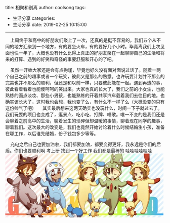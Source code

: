 title: 相聚和别离
author: coolsong
tags:
  - 生活分享
categories:
  - 生活分享
date: 2019-02-25 10:15:00
---
&nbsp;&nbsp;&nbsp;&nbsp;上周终于和高中的好朋友们聚上了一次，还真的是挺不容易的，我们五个从不同的地方汇聚到一个地方，有的要坐火车，有的要好几个小时。毕竟离我们上次见面也快一年了，大概也没有什么比得上真正的好朋友聚在一起聊聊自己的生活和将来的打算、遇到的好笑和奇怪的事要舒服和开心的了吧。
<!--more-->
&nbsp;&nbsp;&nbsp;&nbsp;虽然一开始大家还是会有点拘谨，毕竟也好久没有面对面说过话了。随着一两个自己之前的趣事或者一个玩笑，彼此又是那么的熟悉。也许玩耍计划并不那么的完美也并不那么的顺利，但还是和以前一样，只要彼此能在一起。遇到再遭的事，彼此看着看着也能傻呵呵的笑出来。大家也真的长大了，我们之前的小女生，也能熟练的画点淡妆、那些小男孩，也能熟练的开着共享汽车载着我们去往目的地。也确实该长大了，这时我也会想，我也变了么，有什么不一样了么（大概没变的只有这份帅气了吧）
&nbsp;&nbsp;&nbsp;&nbsp;其实最后想来这两天确实也没玩什么，时间一下子就过去了。我们玩耍的项目也变成了，逛景点、吃小吃、打牌、唱歌。唯一不变的是我们还是会聊着之前高中的生活，聊着发生的琐碎但却温暖的事情，聊着现在同学的趣事，聊着我们。这次最大的改变是，我们也竟然开始讨论着什么时候结婚生小孩，准备在哪工作，以后谁先结婚，份子钱包多少等等。

&nbsp;&nbsp;&nbsp;&nbsp;充电之后自己也要加油啦，我们都要加油，都要变得更好，我永远是你们的后盾。你们也要顺利啊 考上研 找到一个好工作  我们都是最棒的 哇哇哇哇哇哇
![My Pic](/images/family.jpg)